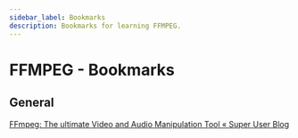 ```yaml
---
sidebar_label: Bookmarks
description: Bookmarks for learning FFMPEG.
---
```


# FFMPEG - Bookmarks

## General

[FFmpeg: The ultimate Video and Audio Manipulation Tool « Super User Blog](https://blog.superuser.com/2012/02/24/ffmpeg-the-ultimate-video-and-audio-manipulation-tool/)